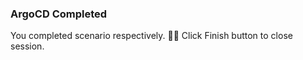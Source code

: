### ArgoCD Completed  
  
You completed scenario respectively. 👏🏻
Click Finish button to close session.  
